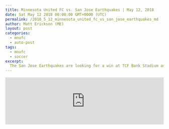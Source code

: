 ```yaml
---
title: Minnesota United FC vs. San Jose Earthquakes | May 12, 2018
date: Sat May 12 2018 00:00:00 GMT+0000 (UTC)
permalink: /2018_5_12_minnesota_united_fc_vs_san_jose_earthquakes_md 
author: Matt Erickson (ME)
layout: post
categories:
  - mnufc
  - auto-post
tags:
  - mnufc
  - soccer
excerpt:
  The San Jose Earthquakes are looking for a win at TCF Bank Stadium as they face Minnesota United FC.
---
```

<div class='soccer-video-wrapper'>
<iframe class='soccer-video' width='100%' height='auto' frameborder='0' allowfullscreen src="https://www.mnufc.com/iframe-video?brightcove_id=5784092647001&brightcove_player_id=default&brightcove_account_id=5534894110001"></iframe>
</div>